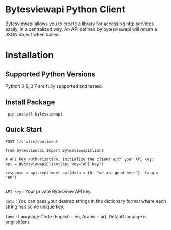 # Bytesviewapi Python Client
Bytesviewapi allows you to create a library for accessing http services easily, in a centralized way. An API defined by bytesviewapi will return a JSON object when called.

# Installation

## Supported Python Versions
Python 3.6, 3.7 are fully supported and tested.

## Install Package
```
 pip install bytesviewapi
```
## Quick Start

`POST 1/static/sentiment`
```
from bytesviewapi import BytesviewapiClient

# API key authorization, Initialize the client with your API key:
api = BytesviewapiClient(api_key="API key")

response = api.sentiment_api(data = {0: "we are good here"}, lang = "en")


```
`API key` : Your private Bytesview API key. 

`data` : You can pass your desired strings in the dictionary format where each string has some unique key. 

`lang` : Language Code (English - en, Arabic - ar), Default laguage is english(en).
